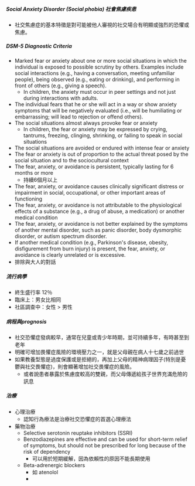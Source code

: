 ##### Social Anxiety Disorder (Social phobia) 社會焦慮疾患
- 社交焦慮症的基本特徵是對可能被他人審視的社交場合有明顯或強烈的恐懼或焦慮。

##### DSM-5 Diagnostic Criteria
- Marked fear or anxiety about one or more social situations in which the individual is exposed to possible scrutiny by others. Examples include social interactions (e.g., having a conversation, meeting unfamiliar people), being observed (e.g., eating or drinking), and performing in front of others (e.g., giving a speech).
	- In children, the anxiety must occur in peer settings and not just during interactions with adults.
- The individual fears that he or she will act in a way or show anxiety symptoms that will be negatively evaluated (i.e., will be humiliating or embarrassing; will lead to rejection or offend others).
- The social situations almost always provoke fear or anxiety
	- In children, the fear or anxiety may be expressed by crying, tantrums, freezing, clinging, shrinking, or failing to speak in social situations
- The social situations are avoided or endured with intense fear or anxiety
- The fear or anxiety is out of proportion to the actual threat posed by the social situation and to the sociocultural context
- The fear, anxiety, or avoidance is persistent, typically lasting for 6 months or more
	- 持續6個月以上
- The fear, anxiety, or avoidance causes clinically significant distress or impairment in social, occupational, or other important areas of functioning
- The fear, anxiety, or avoidance is not attributable to the physiological effects of a substance (e.g., a drug of abuse, a medication) or another medical condition
- The fear, anxiety, or avoidance is not better explained by the symptoms of another mental disorder, such as panic disorder, body dysmorphic disorder, or autism spectrum disorder.
- If another medical condition (e.g., Parkinson's disease, obesity, disfigurement from burn injury) is present, the fear, anxiety, or avoidance is clearly unrelated or is excessive.
- 排除與大人的對話
##### 流行病學
- 終生盛行率 12％
- 臨床上：男女比相同
- 社區調查中：女性 > 男性
##### 病程與prognosis
- 社交恐懼症發病較早，通常在兒童或青少年時期，並可持續多年，有時甚至到老年
- 明確可增加畏懼症風險的環境壓力之一，就是父母親在病人十七歲之前過世
- 如果教養型態是過度保護或是拒絕的，再加上父母的精神病理因子(特別是憂鬱與社交畏懼症)，則會顯著增加社交畏懼症的風險。
	- 或者說患者暴露於焦慮度較高的雙親，而父母傳遞給孩子世界充滿危險的訊息
##### 治療
- 心理治療
	- 認知行為療法是治療社交恐懼症的首選心理療法
- 藥物治療
	- Selective serotonin reuptake inhibitors (SSRI)
	- Benzodiazepines are effective and can be used for short-term relief of symptoms, but should not be prescribed for long because of the risk of dependency
		- 可以用於短期緩解，因為依賴性的原因不能長期使用
	- Beta-adrenergic blockers
		- 如 atenolol
		- 
